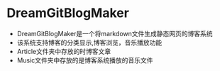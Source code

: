 # DreamGitBlogMaker
 
* DreamGitBlogMaker是一个将markdown文件生成静态网页的博客系统
* 该系统支持博客的分类显示,博客浏览，音乐播放功能
* Article文件夹中存放的时博客文章
* Music文件夹中存放的是博客系统播放的音乐文件